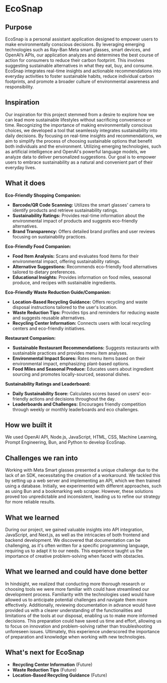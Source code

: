 # EcoSnap

## Purpose

EcoSnap is a personal assistant application designed to empower users to make environmentally conscious decisions. By leveraging emerging technologies such as Ray-Ban Meta smart glasses, smart devices, and OpenAI’s APIs, our application analyzes and determines the best course of action for consumers to reduce their carbon footprint. This involves suggesting sustainable alternatives in what they eat, buy, and consume. EcoSnap integrates real-time insights and actionable recommendations into everyday activities to foster sustainable habits, reduce individual carbon footprints, and promote a broader culture of environmental awareness and responsibility.

## Inspiration

Our inspiration for this project stemmed from a desire to explore how we can lead more sustainable lifestyles without sacrificing convenience or time. Recognizing the importance of making environmentally conscious choices, we developed a tool that seamlessly integrates sustainability into daily decisions. By focusing on real-time insights and recommendations, we aim to simplify the process of choosing sustainable options that benefit both individuals and the environment. Utilizing emerging technologies, such as artificial intelligence and OpenAI's powerful language models, we analyze data to deliver personalized suggestions. Our goal is to empower users to embrace sustainability as a natural and convenient part of their everyday lives.

## What it does

**Eco-Friendly Shopping Companion:**
- **Barcode/QR Code Scanning:** Utilizes the smart glasses' camera to identify products and retrieve sustainability ratings.
- **Sustainability Ratings:** Provides real-time information about the environmental impact of products and suggests eco-friendly alternatives.
- **Brand Transparency:** Offers detailed brand profiles and user reviews focusing on sustainability practices.

**Eco-Friendly Food Companion:**
- **Food Item Analysis:** Scans and evaluates food items for their environmental impact, offering sustainability ratings.
- **Alternative Suggestions:** Recommends eco-friendly food alternatives tailored to dietary preferences.
- **Educational Insights:** Provides information on food miles, seasonal produce, and recipes with sustainable ingredients.

**Eco-Friendly Waste Reduction Guide/Companion:**
- **Location-Based Recycling Guidance:** Offers recycling and waste disposal instructions tailored to the user's location.
- **Waste Reduction Tips:** Provides tips and reminders for reducing waste and suggests reusable alternatives.
- **Recycling Center Information:** Connects users with local recycling centers and eco-friendly initiatives.

**Restaurant Companion:**
- **Sustainable Restaurant Recommendations:** Suggests restaurants with sustainable practices and provides menu item analyses.
- **Environmental Impact Scores:** Rates menu items based on their environmental impact, emphasizing plant-based options.
- **Food Miles and Seasonal Produce:** Educates users about ingredient sourcing and promotes locally-sourced, seasonal dishes.

**Sustainability Ratings and Leaderboard:**
- **Daily Sustainability Score:** Calculates scores based on users' eco-friendly actions and decisions throughout the day.
- **Leaderboards and Challenges:** Encourages friendly competition through weekly or monthly leaderboards and eco challenges.

## How we built it

We used OpenAI API, Node.js, JavaScript, HTML, CSS, Machine Learning, Prompt Engineering, Bun, and Python to develop EcoSnap.

## Challenges we ran into

Working with Meta Smart glasses presented a unique challenge due to the lack of an SDK, necessitating the creation of a workaround. We tackled this by setting up a web server and implementing an API, which we then trained using a database. Initially, we experimented with different approaches, such as using Bun and a bookmarking web scraper. However, these solutions proved too unpredictable and inconsistent, leading us to refine our strategy for more reliable results.

## What we learned

During our project, we gained valuable insights into API integration, JavaScript, and Next.js, as well as the intricacies of both frontend and backend development. We discovered that documentation can be challenging, as it's often written for a specific programming language, requiring us to adapt it to our needs. This experience taught us the importance of creative problem-solving when faced with obstacles.

## What we learned and could have done better

In hindsight, we realized that conducting more thorough research or choosing tools we were more familiar with could have streamlined our development process. Familiarity with the technologies used would have allowed us to anticipate potential challenges and navigate them more effectively. Additionally, reviewing documentation in advance would have provided us with a clearer understanding of the functionalities and limitations of the tools at our disposal, enabling us to make more informed decisions. This preparation could have saved us time and effort, allowing us to focus on innovation and problem-solving rather than troubleshooting unforeseen issues. Ultimately, this experience underscored the importance of preparation and knowledge when working with new technologies.

## What's next for EcoSnap

- **Recycling Center Information** (Future)
- **Waste Reduction Tips** (Future)
- **Location-Based Recycling Guidance** (Future)
